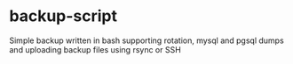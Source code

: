 backup-script
=============

Simple backup written in bash supporting rotation, mysql and pgsql dumps and uploading backup files using rsync or SSH